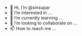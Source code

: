 - 👋 Hi, I’m @sinsupar
- 👀 I’m interested in ...
- 🌱 I’m currently learning ...
- 💞️ I’m looking to collaborate on ...
- 📫 How to reach me ...

<!---
sinsupar/sinsupar is a ✨ special ✨ repository because its `README.md` (this file) appears on your GitHub profile.
You can click the Preview link to take a look at your changes.
--->
